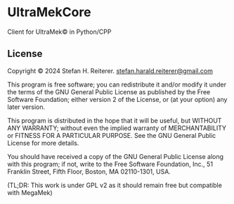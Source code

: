 # UltraMekCore
Client for UltraMek© in Python/CPP

## License

Copyright © 2024 Stefan H. Reiterer.
stefan.harald.reiterer@gmail.com 

This program is free software; you can redistribute it and/or
modify it under the terms of the GNU General Public License
as published by the Free Software Foundation; either version 2
of the License, or (at your option) any later version.

This program is distributed in the hope that it will be useful,
but WITHOUT ANY WARRANTY; without even the implied warranty of
MERCHANTABILITY or FITNESS FOR A PARTICULAR PURPOSE.  See the
GNU General Public License for more details.

You should have received a copy of the GNU General Public License
along with this program; if not, write to the Free Software
Foundation, Inc., 51 Franklin Street, Fifth Floor, Boston, MA  02110-1301, USA.

(TL;DR: This work is under GPL v2 as it should remain free but compatible with MegaMek)
